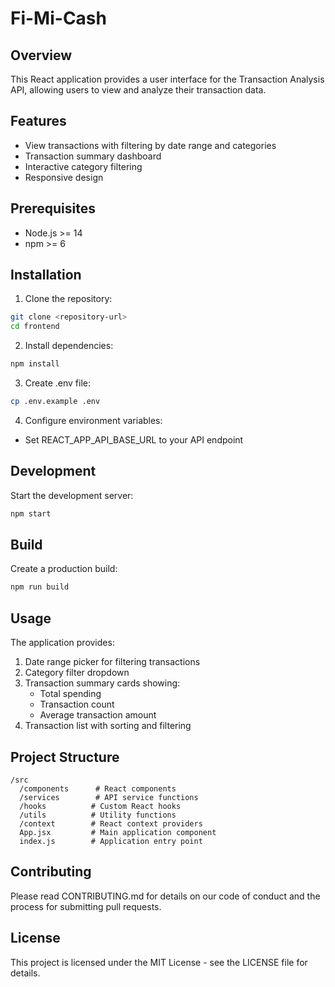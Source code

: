 # Fi-Mi-Cash

## Overview

This React application provides a user interface for the Transaction Analysis API, allowing users to view and analyze their transaction data.

## Features

- View transactions with filtering by date range and categories
- Transaction summary dashboard
- Interactive category filtering
- Responsive design

## Prerequisites

- Node.js >= 14
- npm >= 6

## Installation

1. Clone the repository:

```bash
git clone <repository-url>
cd frontend
```

2. Install dependencies:

```bash
npm install
```

3. Create .env file:

```bash
cp .env.example .env
```

4. Configure environment variables:

- Set REACT_APP_API_BASE_URL to your API endpoint

## Development

Start the development server:

```bash
npm start
```

## Build

Create a production build:

```bash
npm run build
```

## Usage

The application provides:

1. Date range picker for filtering transactions
2. Category filter dropdown
3. Transaction summary cards showing:
   - Total spending
   - Transaction count
   - Average transaction amount
4. Transaction list with sorting and filtering

## Project Structure

```
/src
  /components      # React components
  /services        # API service functions
  /hooks          # Custom React hooks
  /utils          # Utility functions
  /context        # React context providers
  App.jsx         # Main application component
  index.js        # Application entry point
```

## Contributing

Please read CONTRIBUTING.md for details on our code of conduct and the process for submitting pull requests.

## License

This project is licensed under the MIT License - see the LICENSE file for details.
